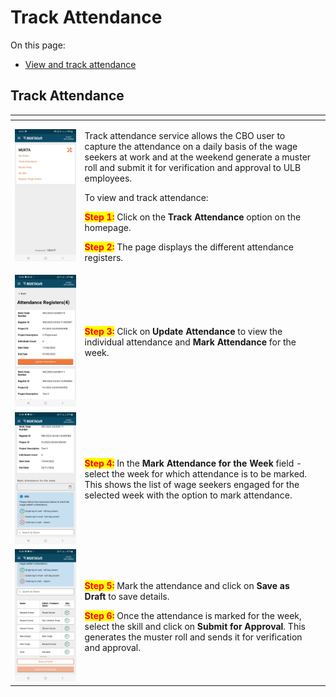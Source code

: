 # Track Attendance

On this page:

* [View and track attendance](track-attendance.md#\_var757wwyof6)

## Track Attendance <a href="#var757wwyof6" id="var757wwyof6"></a>

<table data-card-size="large" data-view="cards"><thead><tr><th></th><th></th><th></th></tr></thead><tbody><tr><td><img src="../../../../../../.gitbook/assets/image (131).png" alt=""></td><td><p>Track attendance service allows the CBO user to capture the attendance on a daily basis of the wage seekers at work and at the weekend generate a muster roll and submit it for verification and approval to ULB employees.</p><p>To view and track attendance:</p><p><mark style="color:red;"><strong>Step 1:</strong></mark> Click on the <strong>Track Attendance</strong> option on the homepage.</p><p><mark style="color:red;"><strong>Step 2:</strong></mark> The page displays the different attendance registers.</p></td><td></td></tr><tr><td><img src="../../../../../../.gitbook/assets/image (23).png" alt=""></td><td><p><mark style="color:red;"><strong>Step 3:</strong></mark> Click on <strong>Update Attendance</strong> to view the individual attendance and <strong>Mark Attendance</strong> for the week.</p><p></p></td><td></td></tr><tr><td><img src="../../../../../../.gitbook/assets/image (107).png" alt=""></td><td><mark style="color:red;"><strong>Step 4:</strong></mark> In the <strong>Mark Attendance for the Week</strong> field - select the week for which attendance is to be marked. This shows the list of wage seekers engaged for the selected week with the option to mark attendance.</td><td></td></tr><tr><td><img src="../../../../../../.gitbook/assets/image (95).png" alt=""></td><td><p><mark style="color:red;"><strong>Step 5:</strong></mark> Mark the attendance and click on <strong>Save as Draft</strong> to save details. </p><p><mark style="color:red;"><strong>Step 6:</strong></mark> Once the attendance is marked for the week, select the skill and click on <strong>Submit for Approval</strong>. This generates the muster roll and sends it for verification and approval.</p></td><td></td></tr></tbody></table>
